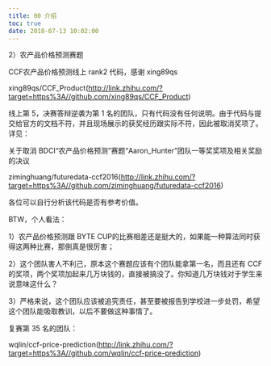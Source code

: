 ```yaml
---
title: 00 介绍
toc: true
date: 2018-07-13 10:02:00
---
```



2）农产品价格预测赛题

CCF农产品价格预测线上 rank2 代码，感谢 xing89qs

xing89qs/CCF_Product(http://link.zhihu.com/?target=https%3A//github.com/xing89qs/CCF_Product)


线上第 5，决赛答辩逆袭为第 1 名的团队，只有代码没有任何说明。由于代码与提交给官方的文档不符，并且现场展示的获奖经历跟实际不符，因此被取消奖项了。详见：

关于取消 BDCI“农产品价格预测”赛题“Aaron_Hunter”团队一等奖奖项及相关奖励的决议

ziminghuang/futuredata-ccf2016(http://link.zhihu.com/?target=https%3A//github.com/ziminghuang/futuredata-ccf2016)

各位可以自行分析该代码是否有参考价值。

BTW，个人看法：

1）农产品价格预测跟 BYTE CUP的比赛相差还是挺大的，如果能一种算法同时获得这两种比赛，那倒真是很厉害；

2）这个团队害人不利己，原本这个赛题应该有个团队能拿第一名，而且还有 CCF 的奖项，两个奖项加起来几万块钱的，直接被搞没了。你知道几万块钱对于学生来说意味这什么？

3）严格来说，这个团队应该被追究责任，甚至要被报告到学校进一步处罚，希望这个团队能吸取教训，以后不要做这种事情了。


复赛第 35 名的团队：

wqlin/ccf-price-prediction(http://link.zhihu.com/?target=https%3A//github.com/wqlin/ccf-price-prediction)
